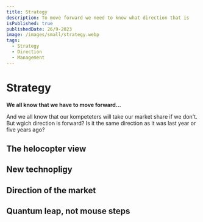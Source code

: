 ```yaml
---
title: Strategy
description: To move forward we need to know what direction that is
isPublished: true
publishedDate: 26/9-2023
image: /images/small/strategy.webp
tags:
  - Strategy
  - Direction
  - Management
---
```


# Strategy

**We all know that we have to move forward...**

And we all know that our kompeteters will take our market share if we don't. But wgich direction is forward? Is it the same direction as it was last year or five years ago? 

## The helocopter view

## New technopligy

## Direction of the market

## Quantum leap, not mouse steps